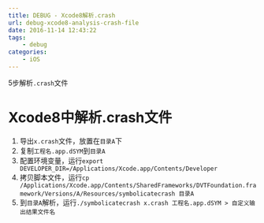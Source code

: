 ```yaml
---
title: DEBUG - Xcode8解析.crash
url: debug-xcode8-analysis-crash-file
date: 2016-11-14 12:43:22
tags:
    - debug
categories:
    - iOS
---
```


5步解析`.crash`文件

<!--more-->

# Xcode8中解析.crash文件
  
  1. 导出`x.crash`文件，放置在`目录A`下
  2. 复制`工程名.app.dSYM`到`目录A`
  3. 配置环境变量，运行`export DEVELOPER_DIR=/Applications/Xcode.app/Contents/Developer`
  4. 拷贝脚本文件，运行`cp /Applications/Xcode.app/Contents/SharedFrameworks/DVTFoundation.framework/Versions/A/Resources/symbolicatecrash 目录A`
  5. 到`目录A`解析，运行`./symbolicatecrash x.crash 工程名.app.dSYM > 自定义输出结果文件名`
